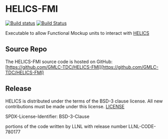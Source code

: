 # HELICS-FMI

[![Build status](https://ci.appveyor.com/api/projects/status/8pt3yp3tveflmj3s/branch/master?svg=true)](https://ci.appveyor.com/project/phlptp/helics-fmi/branch/master) [![Build Status](https://travis-ci.org/GMLC-TDC/HELICS-FMI.svg?branch=master)](https://travis-ci.org/GMLC-TDC/HELICS-FMI)

Executable to allow Functional Mockup units to interact with [HELICS](https://github.com/GMLC-TDC/HELICS)


## Source Repo

The HELICS-FMI source code is hosted on GitHub: [https://github.com/GMLC-TDC/HELICS-FMI](https://github.com/GMLC-TDC/HELICS-FMI)

## Release
HELICS is distributed under the terms of the BSD-3 clause license. All new
contributions must be made under this license. [LICENSE](LICENSE)

SPDX-License-Identifier: BSD-3-Clause

portions of the code written by LLNL with release number
LLNL-CODE-780177
